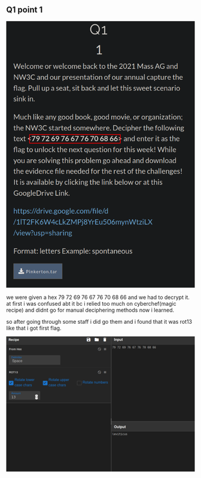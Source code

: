
## Q1 point 1
![](Images/Pasted%20image%2020210428122716.png)

we were given a hex 79 72 69 76 67 76 70 68 66 and we had to decrypt it.
at first i was confused abt it bc i relied too much on cyberchef(magic recipe) and didnt go for manual deciphering methods now i learned.

so after going through some staff i did go them and i found that it was rot13 
like that i got first flag.

![](Images/Pasted%20image%2020210428122807.png)